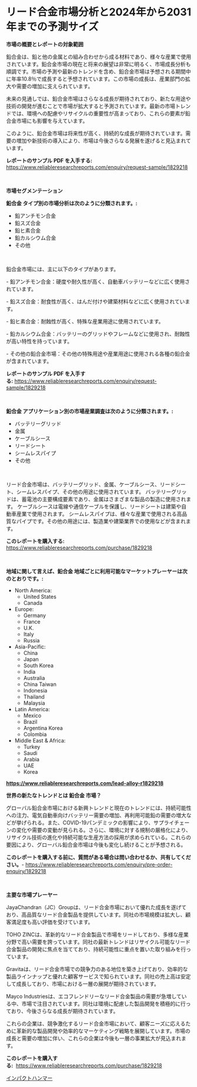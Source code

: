 <p><h1>リード合金市場分析と2024年から2031年までの予測サイズ</h1></p><p><strong>市場の概要とレポートの対象範囲</strong></p>
<p><p>鉛合金は、鉛と他の金属との組み合わせから成る材料であり、様々な産業で使用されています。鉛合金市場の現在と将来の展望は非常に明るく、市場成長分析も順調です。市場の予測や最新のトレンドを含め、鉛合金市場は予想される期間中に年率10.8％で成長すると予想されています。この市場の成長は、産業部門の拡大や需要の増加に支えられています。</p><p>未来の見通しでは、鉛合金市場はさらなる成長が期待されており、新たな用途や技術の開発が進むことで市場が拡大すると予測されています。最新の市場トレンドでは、環境への配慮やリサイクルの重要性が高まっており、これらの要素が鉛合金市場にも影響を与えています。</p><p>このように、鉛合金市場は将来性が高く、持続的な成長が期待されています。需要の増加や新技術の導入により、市場は今後さらなる発展を遂げると見込まれています。</p></p>
<p><strong>レポートのサンプル PDF を入手する:</strong> <a href="https://www.reliableresearchreports.com/enquiry/request-sample/1829218">https://www.reliableresearchreports.com/enquiry/request-sample/1829218</a></p>
<p>&nbsp;</p>
<p><strong>市場セグメンテーション</strong></p>
<p><strong>鉛合金 タイプ別の市場分析は次のように分類されます。:</strong></p>
<p><ul><li>鉛アンチモン合金</li><li>鉛スズ合金</li><li>鉛ヒ素合金</li><li>鉛カルシウム合金</li><li>その他</li></ul></p>
<p>&nbsp;</p>
<p><p>鉛合金市場には、主に以下のタイプがあります。</p><p>- 鉛アンチモン合金：硬度や耐久性が高く、自動車バッテリーなどに広く使用されています。</p><p>- 鉛スズ合金：耐食性が高く、はんだ付けや建築材料などに広く使用されています。</p><p>- 鉛ヒ素合金：耐蝕性が高く、特殊な産業用途に使用されています。</p><p>- 鉛カルシウム合金：バッテリーのグリッドやフレームなどに使用され、耐蝕性が高い特性を持っています。</p><p>- その他の鉛合金市場：その他の特殊用途や産業用途に使用される各種の鉛合金が含まれています。</p></p>
<p><strong>レポートのサンプル PDF を入手する:</strong>&nbsp;<a href="https://www.reliableresearchreports.com/enquiry/request-sample/1829218">https://www.reliableresearchreports.com/enquiry/request-sample/1829218</a></p>
<p>&nbsp;</p>
<p><strong> 鉛合金 アプリケーション別の市場産業調査は次のように分類されます。:</strong></p>
<p><ul><li>バッテリーグリッド</li><li>金属</li><li>ケーブルシース</li><li>リードシート</li><li>シームレスパイプ</li><li>その他</li></ul></p>
<p>&nbsp;</p>
<p><p>リード合金市場は、バッテリーグリッド、金属、ケーブルシース、リードシート、シームレスパイプ、その他の用途に使用されています。 バッテリーグリッドは、蓄電池の主要構成要素であり、金属はさまざまな製品の製造に使用されます。 ケーブルシースは電線や通信ケーブルを保護し、リードシートは建築や自動車産業で使用されます。 シームレスパイプは、様々な産業で使用される高品質なパイプです。その他の用途には、製造業や建築業界での使用などが含まれます。</p></p>
<p><strong>このレポートを購入する:</strong>&nbsp; <a href="https://www.reliableresearchreports.com/purchase/1829218">https://www.reliableresearchreports.com/purchase/1829218</a></p>
<p>&nbsp;</p>
<p><strong>地域に関して言えば、鉛合金 地域ごとに利用可能なマーケットプレーヤーは次のとおりです。:</strong></p>
<p><ul>
    <li>
        North America:
        <ul>
            <li>United States</li>
            <li>Canada</li>
        </ul>
    </li>
    <li>
        Europe:
        <ul>
            <li>Germany</li>
            <li>France</li>
            <li>U.K.</li>
            <li>Italy</li>
            <li>Russia</li>
        </ul>
    </li>
    <li>
        Asia-Pacific:
        <ul>
            <li>China</li>
            <li>Japan</li>
            <li>South Korea</li>
            <li>India</li>
            <li>Australia</li>
            <li>China Taiwan</li>
            <li>Indonesia</li>
            <li>Thailand</li>
            <li>Malaysia</li>
        </ul>
    </li>
    <li>
        Latin America:
        <ul>
            <li>Mexico</li>
            <li>Brazil</li>
            <li>Argentina Korea</li>
            <li>Colombia</li>
        </ul>
    </li>
    <li>
        Middle East & Africa:
        <ul>
            <li>Turkey</li>
            <li>Saudi</li>
            <li>Arabia</li>
            <li>UAE</li>
            <li>Korea</li>
        </ul>
    </li>
    </ul></p>
<p><strong><a href="https://www.reliableresearchreports.com/lead-alloy-r1829218">https://www.reliableresearchreports.com/lead-alloy-r1829218</a></strong>&nbsp;</p>
<p><strong>世界の新たなトレンドとは 鉛合金 市場？</strong></p>
<p><p>グローバル鉛合金市場における新興トレンドと現在のトレンドには、持続可能性への注力、電気自動車向けバッテリー需要の増加、再利用可能鉛の需要の増大などが挙げられる。また、COVID-19パンデミックの影響により、サプライチェーンの変化や需要の変動が見られる。さらに、環境に対する規制の厳格化により、リサイクル技術の進化や持続可能な生産方法の採用が求められている。これらの要因により、グローバル鉛合金市場は今後も変化し続けることが予想される。</p></p>
<p><strong>このレポートを購入する前に、質問がある場合は問い合わせるか、共有してください。</strong>- <a href="https://www.reliableresearchreports.com/enquiry/pre-order-enquiry/1829218">https://www.reliableresearchreports.com/enquiry/pre-order-enquiry/1829218</a></p>
<p>&nbsp;</p>
<p><strong>主要な市場プレーヤー</strong></p>
<p><p>JayaChandran（JC）Groupは、リード合金市場において優れた成長を遂げており、高品質なリード合金製品を提供しています。同社の市場規模は拡大し、顧客満足度も高い評価を受けています。</p><p>TOHO ZINCは、革新的なリード合金製品で市場をリードしており、多様な産業分野で高い需要を誇っています。同社の最新トレンドはリサイクル可能なリード合金製品の開発に焦点を当てており、持続可能性に重点を置いた取り組みを行っています。</p><p>Gravitaは、リード合金市場での競争力のある地位を築き上げており、効率的な製品ラインナップと優れた顧客サービスで知られています。同社の売上高は安定して成長しており、市場における一層の展開が期待されています。</p><p>Mayco Industriesは、エコフレンドリーなリード合金製品の需要が急増している中、市場で注目されています。同社は環境に配慮した製品開発を積極的に行っており、今後さらなる成長が期待されています。</p><p>これらの企業は、競争激化するリード合金市場において、顧客ニーズに応えるために革新的な製品開発や効率的なマーケティング戦略を展開しています。市場の成長と需要の増加に伴い、これらの企業は今後も一層の事業拡大が見込まれます。</p></p>
<p><strong>このレポートを購入する:</strong>&nbsp;&nbsp;<a href="https://www.reliableresearchreports.com/purchase/1829218">https://www.reliableresearchreports.com/purchase/1829218</a></p>
<p><p><a href="https://github.com/mohamedbakry57/Market-Research-Report-List-3/blob/main/232581532616.md">インパクトハンマー</a></p></p>